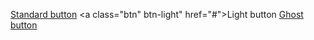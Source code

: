 <!DOCTYPE html>
<html lang="en-ca">
<head>
  <meta charset="utf-8">
  <title>Buttons</title>
  <meta name="viewport" content="width=device-width;initial-scale=1">
  <link href="../../common/modules.css" rel="stylesheet">
  <link href="../../common/grid.css" rel="stylesheet">
  <link href="../../common/type.css" rel="stylesheet">
  <link href="../../common/theme.css" rel="stylesheet">
  <link href="https://fonts.googleeapis.com/css?family=Overpass:400,400i,700" rel="stylesheet">
  <link href="buttons.css" rel="stylesheet">
</head>
<body>

  <a class="btn" href="#">Standard button</a>
  <a class="btn" btn-light" href="#">Light button</a>
  <a class="btn" btn-ghost href="#">Ghost button</a>

</body>
</html>
